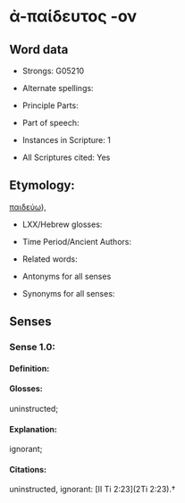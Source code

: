 # ἀ-παίδευτος -ον

<!-- Status: S2=NeedsEdits -->
<!-- Lexica used for edits:   -->

## Word data

* Strongs: G05210

* Alternate spellings:



* Principle Parts: 


* Part of speech: 


* Instances in Scripture: 1

* All Scriptures cited: Yes

## Etymology: 

[παιδεύω]()),

* LXX/Hebrew glosses: 


* Time Period/Ancient Authors: 


* Related words: 

* Antonyms for all senses

* Synonyms for all senses: 


## Senses 


### Sense  1.0: 

#### Definition: 

#### Glosses: 

uninstructed; 

#### Explanation: 

ignorant; 

#### Citations: 

uninstructed, ignorant: [II Ti 2:23](2Ti 2:23).†
